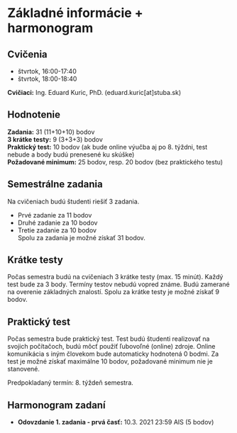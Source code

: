 # Základné informácie + harmonogram

## Cvičenia
* štvrtok, 16:00-17:40
* štvrtok, 18:00-18:40

**Cvičiaci:** Ing. Eduard Kuric, PhD. (eduard.kuric[at]stuba.sk) 

## Hodnotenie
**Zadania:** 31 (11+10+10) bodov  
**3 krátke testy:** 9 (3+3+3) bodov   
**Praktický test:** 10 bodov (ak bude online výučba aj po 8. týždni, test nebude a body budú prenesené ku skúške)   
**Požadované minimum:** 25 bodov, resp. 20 bodov (bez praktického testu)  


## Semestrálne zadania
Na cvičeniach budú študenti riešiť 3 zadania.
* Prvé zadanie za 11 bodov
* Druhé zadanie za 10 bodov
* Tretie zadanie za 10 bodov  
Spolu za zadania je možné získať 31 bodov.


## Krátke testy
Počas semestra budú na cvičeniach 3 krátke testy (max. 15 minút). Každý test bude za 3 body. Termíny testov nebudú vopred známe. Budú zamerané na overenie základných znalostí.
Spolu za krátke testy je možné získať 9 bodov.


## Praktický test
Počas semestra bude praktický test. Test budú študenti realizovať na svojich počítačoch, budú môcť použiť ľubovoľné (online) zdroje. Online komunikácia s iným človekom bude automaticky hodnotená 0 bodmi. Za test je možné získať maximálne 10 bodov, požadované minimum nie je stanovené.

Predpokladaný termín: 8. týždeň semestra.


## Harmonogram zadaní

* **Odovzdanie 1. zadania - prvá časť:** 10.3. 2021 23:59 AIS (5 bodov)
 
